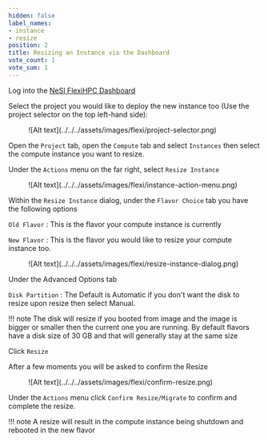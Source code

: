 ```yaml
---
hidden: false
label_names:
- instance
- resize
position: 2
title: Resizing an Instance via the Dashboard
vote_count: 1
vote_sum: 1
---
```


Log into the [NeSI FlexiHPC Dashboard](https://dashboard.cloud.nesi.org.nz/)

Select the project you would like to deploy the new instance too (Use the project selector on the top left-hand side):

<figure markdown>
  ![Alt text](../../../assets/images/flexi/project-selector.png)
</figure>

Open the `Project` tab, open the `Compute` tab and select `Instances` then select the compute instance you want to resize.

Under the `Actions` menu on the far right, select `Resize Instance`

<figure markdown>
  ![Alt text](../../../assets/images/flexi/instance-action-menu.png)
</figure>

Within the `Resize Instance` dialog, under the `Flavor Choice` tab you have the following options

`Old Flavor`
:   This is the flavor your compute instance is currently

`New Flavor`
:   This is the flavor you would like to resize your compute instance too.

<figure markdown>
  ![Alt text](../../../assets/images/flexi/resize-instance-dialog.png)
</figure>

Under the Advanced Options tab 

`Disk Partition`
:   The Default is Automatic if you don't want the disk to resize upon resize then select Manual. 

!!! note
    The disk will resize if you booted from image and the image is bigger or smaller then the current one you are running. By default flavors have a disk size of 30 GB and that will generally stay at the same size

Click `Resize`

After a few moments you will be asked to confirm the Resize

<figure markdown>
  ![Alt text](../../../assets/images/flexi/confirm-resize.png)
</figure>

Under the `Actions` menu click `Confirm Resize/Migrate` to confirm and complete the resize.

!!! note
    A resize will result in the compute instance being shutdown and rebooted in the new flavor

 